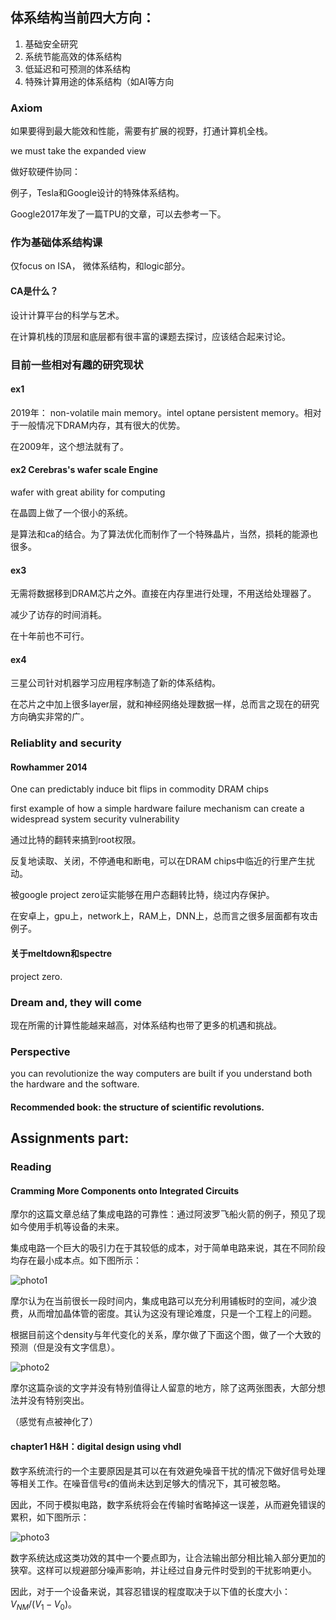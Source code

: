 ## 体系结构当前四大方向：
1. 基础安全研究
2. 系统节能高效的体系结构
3. 低延迟和可预测的体系结构
4. 特殊计算用途的体系结构（如AI等方向
   
### Axiom
如果要得到最大能效和性能，需要有扩展的视野，打通计算机全栈。

we must take the expanded view

做好软硬件协同：

例子，Tesla和Google设计的特殊体系结构。

Google2017年发了一篇TPU的文章，可以去参考一下。
### 作为基础体系结构课
仅focus on ISA， 微体系结构，和logic部分。

#### CA是什么？

设计计算平台的科学与艺术。

在计算机栈的顶层和底层都有很丰富的课题去探讨，应该结合起来讨论。

### 目前一些相对有趣的研究现状

#### ex1
2019年： non-volatile main memory。intel optane persistent memory。相对于一般情况下DRAM内存，其有很大的优势。

在2009年，这个想法就有了。

#### ex2 Cerebras's wafer scale Engine
wafer with great ability for computing

在晶圆上做了一个很小的系统。

是算法和ca的结合。为了算法优化而制作了一个特殊晶片，当然，损耗的能源也很多。
#### ex3 
无需将数据移到DRAM芯片之外。直接在内存里进行处理，不用送给处理器了。

减少了访存的时间消耗。

在十年前也不可行。

#### ex4
三星公司针对机器学习应用程序制造了新的体系结构。

在芯片之中加上很多layer层，就和神经网络处理数据一样，总而言之现在的研究方向确实非常的广。

### Reliablity and security

#### Rowhammer 2014
One can predictably induce bit flips in commodity DRAM chips

first example of how a simple hardware failure mechanism can create a widespread system security vulnerability

通过比特的翻转来搞到root权限。

反复地读取、关闭，不停通电和断电，可以在DRAM chips中临近的行里产生扰动。

被google project zero证实能够在用户态翻转比特，绕过内存保护。

在安卓上，gpu上，network上，RAM上，DNN上，总而言之很多层面都有攻击例子。

#### 关于meltdown和spectre

project zero.

### Dream and, they will come

现在所需的计算性能越来越高，对体系结构也带了更多的机遇和挑战。

### Perspective

you can revolutionize the way computers are built if you understand both the hardware and the software.

#### Recommended book: the structure of scientific revolutions.

##  Assignments part:
### Reading
#### Cramming More Components onto Integrated Circuits
摩尔的这篇文章总结了集成电路的可靠性：通过阿波罗飞船火箭的例子，预见了现如今使用手机等设备的未来。

集成电路一个巨大的吸引力在于其较低的成本，对于简单电路来说，其在不同阶段均存在最小成本点。如下图所示：

![photo1](https://gitee.com/song-linke/photos/raw/master/Screenshot%202022-01-19%20211744.png)

摩尔认为在当前很长一段时间内，集成电路可以充分利用铺板时的空间，减少浪费，从而增加晶体管的密度。其认为这没有理论难度，只是一个工程上的问题。

根据目前这个density与年代变化的关系，摩尔做了下面这个图，做了一个大致的预测（但是没有文字信息）。

![photo2](https://gitee.com/song-linke/photos/raw/master/Screenshot%202022-01-19%20214455.png)

摩尔这篇杂谈的文字并没有特别值得让人留意的地方，除了这两张图表，大部分想法并没有特别突出。

（感觉有点被神化了）

#### chapter1 H&H：digital design using vhdl
数字系统流行的一个主要原因是其可以在有效避免噪音干扰的情况下做好信号处理等相关工作。在噪音信号$\epsilon$的值尚未达到足够大的情况下，其可被忽略。

因此，不同于模拟电路，数字系统将会在传输时省略掉这一误差，从而避免错误的累积，如下图所示：

![photo3](https://gitee.com/song-linke/photos/raw/master/Screenshot%202022-01-19%20224923.png)

数字系统达成这类功效的其中一个要点即为，让合法输出部分相比输入部分更加的狭窄。这样可以规避部分噪声影响，并让经过自身元件时受到的干扰影响更小。

因此，对于一个设备来说，其容忍错误的程度取决于以下值的长度大小：
$V_{NM}/(V_{1}-V_{0})$。
